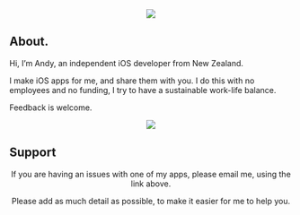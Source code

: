 <center>
<img src="http://andrew.farquharson.co.nz/appicons.png">
</center>

## About. 
Hi, I’m Andy, an independent iOS developer from New Zealand. 

I make iOS apps for me, and share them with you. I do this with no employees and no funding, I try to have a sustainable work-life balance.

Feedback is welcome.

<center>
<a href="https://apps.apple.com/us/developer/andrew-farquharson/id852921471">
<img src="http://andrew.farquharson.co.nz/appstore.svg">
</a>
</center>

## Support
<center>
If you are having an issues with one of my apps, please email me, using the link above. 

Please add as much detail as possible, to make it easier for me to help you.
</center>
